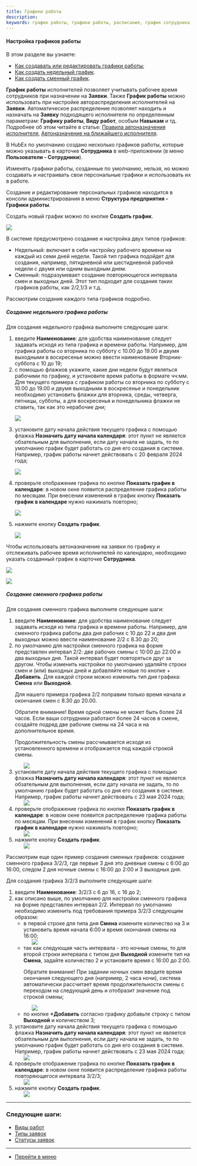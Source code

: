 ```yaml
---
title: Графики работы
description:
keywords: график работы, графики работы, расписание, график сотрудника, hubex, хабекс, хубекс, хабикс
---
```


#### Настройка графиков работы
В этом разделе вы узнаете:
<html>
<meta charset="utf-8">

<ul>
    <li><a href="#schedule">Как создавать или редактировать графики работы</a>;</li>
    <li><a href="#week">Как создать недельный график</a>.</li>
    <li><a href="#shift">Как создать сменный график</a>.</li>

</ul>

</html>
<body>
<p id="schedule"><strong>График работы</strong> исполнителей позволяет учитывать рабочее время сотрудников при
    назначении
    на <strong>Заявки</strong>. Также
    <strong>График работы</strong> можно использовать при настройке автораспределения исполнителей на
    <strong>Заявки</strong>. Автоматическое распределение позволяет находить и назначать на <strong>Заявку</strong>
    подходящего исполнителя по
    определенным параметрам: <strong>Графику работы</strong>, <strong>Виду работ</strong>, особым
    <strong>Навыкам</strong> и тд. Подробнее об этом читайте в статье:
    <a href="https://wiki.hubex.ru/docs/FAQ/RU/admin/RulesOfChoice.html">Правила автоназначения исполнителя</a>, <a
            href="https://wiki.hubex.ru/docs/FAQ/RU/user/RulesOfChoiceGEO.html">Автоназначение на ближайшего
        исполнителя</a>.</p>
<p>В HubEx по умолчанию создано несколько графиков работы, которые можно указывать в карточке
    <strong>Сотрудника</strong> в web-приложении (в меню <strong>Пользователи - Сотрудники</strong>).</p>
<p>Изменять графики работы, созданные по умолчанию, нельзя, но можно создавать и настраивать свои персональные графики и
    использовать их в работе.</p>
<p>Создание и редактирование персональных графиков находится в консоли администрирования в меню <strong>Структура
    предприятия -
    Графики работы</strong>. </p>
<p>Создать новый график можно по кнопке <strong>Создать график</strong>.</p>
<div>
    <img style="margin: 0 auto; display: block; max-width: 102%;"
         src="/attachments/images/FAQ/ADMIN/WorkSchedule/Schedule.jpg"/>
</div>

<p>В системе предусмотрено создание и настройка двух типов графиков:</p>
<ul>
    <li>Недельный: включает в себя настройку рабочего времени на каждый из семи дней недели. Такой тип графика подойдет
        для создания, например, пятидневной или шестидневной рабочей недели с двумя или одним выходным днем.
    </li>
    <li>Сменный: подразумевает создание повторяющегося интервала смен и выходных дней. Этот тип подходит для создания
        таких графиков работы, как 2/2,1/3 и т.д.
    </li>
</ul>
<p>Рассмотрим создание каждого типа графиков подробно.</p>

<h5 id="week">Создание недельного графика работы</h5>
<p>Для создания недельного графика выполните следующие шаги:</p>
<ol>
    <li>введите <strong>Наименование</strong>: для удобства наименование следует задавать исходя из типа графика
        и времени работы. Например, для графика работы со вторника по субботу с 10.00 до 19.00 и двумя выходными в
        воскресенье можно ввести наименование Вторник-суббота с 10 до 19;
    </li>
    <li>с помощью флажков укажите, какие дни недели будут являться рабочими по графику, и установите время работы в
        формате чч:мм. Для текущего примера с графиком работы со вторника по субботу с 10.00 до 19.00 и двумя выходными
        в
        воскресенье и
        понедельник необходимо установить флажки для вторника, среды, четверга, пятницы, субботы, а для воскресенья и
        понедельника флажки не ставить, так как это нерабочие дни;
    </li>

<p><div>
        <img style="margin: 0 auto; display: block; max-width: 102%;"
             src="/attachments/images/FAQ/ADMIN/WorkSchedule/Schedule2.jpg"/>
    </div></p>

<li>установите дату начала действия текущего графика с помощью флажка <strong>Назначить дату начала
        календаря</strong>: этот пункт не является обзательным для выполнения, если дату начала не задать, то по
        умолчанию график будет работать со дня его создания в системе. Например, график работы начнет действовать с 20 февраля 2024 года;
    </li>
    <p><div>
        <img style="margin: 0 auto; display: block; max-width: 102%;"
             src="/attachments/images/FAQ/ADMIN/WorkSchedule/Schedule22.jpg"/>
    </div></p>

<li>проверьте отображение графика по кнопке <strong>Показать график в календаре</strong>: в новом окне
        появится распределение графика работы по месяцам. При внесении изменений в график кнопку <strong>Показать график
            в календаре</strong> нужно нажимать повторно;
    </li>
    <p><div>
        <img style="margin: 0 auto; display: block; max-width: 102%;"
             src="/attachments/images/FAQ/ADMIN/WorkSchedule/Schedule3.jpg"/>
    </div></p>

<li>нажмите кнопку <strong>Создать график</strong>.</li>

<p><div>
        <img style="margin: 0 auto; display: block; max-width: 102%;"
             src="/attachments/images/FAQ/ADMIN/WorkSchedule/Schedule4.jpg"/>
    </div></p>
</ol>


<p>Чтобы использовать автоназначение на заявки по графику и отслеживать рабочее время исполнителей по календарю,
    необходимо указать созданный график в карточке <strong>Сотрудника</strong>. </p>

<div>
    <img style="margin: 0 auto; display: block; max-width: 102%;"
         src="/attachments/images/FAQ/ADMIN/WorkSchedule/Schedule5.jpg"/>
</div>
<p><div>
    <img style="margin: 0 auto; display: block; max-width: 102%;"
         src="/attachments/images/FAQ/ADMIN/WorkSchedule/Schedule6.jpg"/>
</div></p>

<h5 id="shift">Создание сменного графика работы</h5>

<p>Для создания сменного графика выполните следующие шаги:</p>

<ol>
    <li>введите <strong>Наименование</strong>: для удобства наименование следует задавать исходя из типа графика
        и времени работы. Например, для сменного графика работы два дня рабочих с 10 до 22 и два дня выходных можно
        ввести наименование 2/2 с 8.30 до 20;
    </li>

<li>по умолчанию для настройки сменного графика на форме представлен интервал
        2/2: две рабочих смены с 10:00 до 22:00 и два выходных дня. Такой интервал будет повторяться друг за другом.
        Чтобы изменить настройки по умолчанию удаляйте строки смен и (или) выходных дней и добавляйте новые по кнопке +
        <strong>Добавить</strong>. Для каждой строки можно изменить тип дня графика: <strong>Смена</strong> или <strong>Выходной</strong>.

<p>Для нашего примера графика 2/2 поправим только время начала и окончания смен с 8.30 до 20.00.</p>

 <p>Обратите внимание! Время одной смены не может быть более 24 часов. Если ваши сотрудники работают более 24
            часов в смене, создайте подряд две рабочие смены на 24 часа и на дополнительное время.</p>
        <p>Продолжительность смены рассчиывается исходя из установленного времени и отображается под каждой строкой
            смены.</p>
    </li>

<div>
        <img style="margin: 0 auto; display: block; max-width: 90%;"
             src="/attachments/images/FAQ/ADMIN/WorkSchedule/Schedule7.png"/>
    </div>

<li>установите дату начала действия текущего графика с помощью флажка <strong>Назначить дату начала
        календаря</strong>: этот пункт не является обзательным для выполнения, если дату начала не задать, то по
        умолчанию график будет работать со дня его создания в системе. Например, график работы начнет действовать
        с 23 мая 2024 года;
    </li>
    <div>
        <img style="margin: 0 auto; display: block; max-width: 90%;"
             src="/attachments/images/FAQ/ADMIN/WorkSchedule/Schedule8.png"/>
    </div>

<li>проверьте отображение графика по кнопке <strong>Показать график в календаре</strong>: в новом окне
        появится распределение графика работы по месяцам. При внесении изменений в график кнопку <strong>Показать график
            в календаре</strong> нужно нажимать повторно;
    </li>
    <div>
        <img style="margin: 0 auto; display: block; max-width: 90%;"
             src="/attachments/images/FAQ/ADMIN/WorkSchedule/Schedule9.png"/>
    </div>

 <li>нажмите кнопку <strong>Создать график</strong>.</li>

<div>
        <img style="margin: 0 auto; display: block; max-width: 90%;"
             src="/attachments/images/FAQ/ADMIN/WorkSchedule/Schedule10.png"/>
    </div>
</ol>

<p>Рассмотрим еще один пример создания сменных графиков: создание сменного графика 3/2/3, где первые 3 дня это дневные
    смены с 6:00 до 16:00, следом 2 дня ночные
    смены с 16:00 до 2:00 и 3 выходных дня. </p>

<p>Для создания графика 3/2/3 выполните следующие шаги:</p>

<ol>
    <li>введите <strong>Наименование</strong>: 3/2/3 с 6 до 16, с 16 до 2;
    </li>

<li>как описано выше, по умолчанию для настройки сменного графика на форме представлен интервал
        2/2. Интервал по умолчанию необходимо изменить под требования примера 3/2/3 следующим образом:

<ul>
            <li>в первой строке для типа дня <strong>Смена</strong> измените
                количество на 3 и установить время начала 6:00 и время
                окончания смены на 16:00;
            </li>

<div>
                <img style="margin: 0 auto; display: block; max-width: 90%;"
                     src="/attachments/images/FAQ/ADMIN/WorkSchedule/Schedule11.png"/>
            </div>
            
<li>так как следующая часть интервала - это ночные смены, то для второй строки интервала с типом дня
                <strong>Выходной</strong> измените тип на <strong>Смена</strong>, задайте количество 2 и установите время
                с 16:00 до 2:00.
                <p>Обратите внимание! При задании ночных смен вводите время окончания следующего дня (например, 2 часа ночи), система
                    автоматически рассчитает время продолжительности смены с переходом на следующий день и отобразит
                    значение под строкой смены;</p>
            </li>

 <div>
                <img style="margin: 0 auto; display: block; max-width: 90%;"
                     src="/attachments/images/FAQ/ADMIN/WorkSchedule/Schedule12.png"/>
            </div>
            
<li>по кнопке <strong>+Добавить</strong> согласно графику добавьте строку с типом <strong>Выходной</strong> и количеством 3;</li>
        </ul>

        
<li>установите дату начала действия текущего графика с помощью флажка <strong>Назначить дату начала
        календаря</strong>: этот пункт не является обзательным для выполнения, если дату начала не задать, то по
        умолчанию график будет работать со дня его создания в системе. Например, график работы начнет действовать 
        с 23 мая 2024 года;
    </li>
    <div>
        <img style="margin: 0 auto; display: block; max-width: 90%;"
             src="/attachments/images/FAQ/ADMIN/WorkSchedule/Schedule13.png"/>
    </div>

<li>проверьте отображение графика по кнопке <strong>Показать график в календаре</strong>: в новом окне
        появится распределение графика работы повторяющегося интервала 3/2/3;
    </li>
    <div>
        <img style="margin: 0 auto; display: block; max-width: 90%;"
             src="/attachments/images/FAQ/ADMIN/WorkSchedule/Schedule14.png"/>
    </div>

<li>нажмите кнопку <strong>Создать график</strong>.</li>

<div>
        <img style="margin: 0 auto; display: block; max-width: 90%;"
             src="/attachments/images/FAQ/ADMIN/WorkSchedule/Schedule15.png"/>
    </div>
</ol>


</body>


___
### Следующие шаги:
- [Виды работ](./WorkType.md)
- [Типы заявок](./TicketType.md)
- [Статусы заявок](./StatusType.md)

____
- [Перейти в меню](http://wiki.hubex.ru)